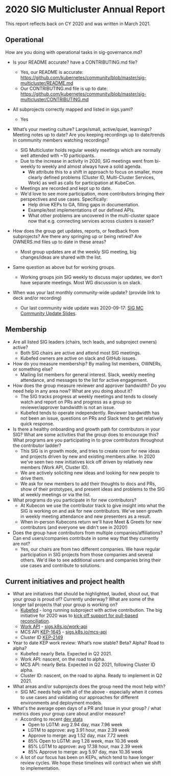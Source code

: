 # 2020 SIG Multicluster Annual Report

This report reflects back on CY 2020 and was written in March 2021.

## Operational

How are you doing with operational tasks in sig-governance.md?

* Is your README accurate? have a CONTRIBUTING.md file?
  * Yes, our README is accurate: https://github.com/kubernetes/community/blob/master/sig-multicluster/README.md
  * Our CONTRIBUTING.md file is up to date: https://github.com/kubernetes/community/blob/master/sig-multicluster/CONTRIBUTING.md

* All subprojects correctly mapped and listed in sigs.yaml?
  * Yes

* What’s your meeting culture? Large/small, active/quiet, learnings? Meeting notes up to date? Are you keeping recordings up to date/trends in community members watching recordings?
  * SIG Multicluster holds regular weekly meetings which are normally well attended with ~10 participants.
  * Due to the increase in activity in 2020, SIG meetings went from bi-weekly to weekly and almost always have a solid agenda.
    * We attribute this to a shift in approach to focus on smaller, more clearly defined problems (Cluster ID, Multi-Cluster Services, Work) as well as calls for participation at KubeCon.
  * Meetings are recorded and kept up to date.
  * We'd love to see more participation, more contributors bringing their perspectives and use cases. Specifically:
    * Help drive KEPs to GA, filling gaps in documentation.
    * Example/test implementations of our defined APIs.
    * What other problems are uncovered in the multi-cluster space now that e.g. connecting services across clusters is easier?
* How does the group get updates, reports, or feedback from subprojects? Are there any springing up or being retired? Are OWNERS.md files up to date in these areas?
  * Most group updates are at the weekly SIG meeting, big changes/ideas are shared with the list.
* Same question as above but for working groups.
  * Working groups join SIG weekly to discuss major updates, we don’t have separate meetings. Most WG discussion is on slack.
* When was your last monthly community-wide update? (provide link to deck and/or recording)
  * Our last community wide update was 2020-09-17: [SIG MC Community Update Slides](https://docs.google.com/presentation/d/1WKtsiSQn0sQ3IaSql4pGnH8Qt9ibBjHXMFBYZBhWeII).

## Membership
* Are all listed SIG leaders (chairs, tech leads, and subproject owners) active?
  * Both SIG chairs are active and attend most SIG meetings.
  * Kubefed owners are active on slack and GitHub issues.
* How do you measure membership? By mailing list members, OWNERs, or something else?
  * Mailing list members for general interest. Slack, weekly meeting attendance, and messages to the list for active engagement.
* How does the group measure reviewer and approver bandwidth? Do you need help in any area now? What are you doing about it?
  * The SIG tracks progress at weekly meetings and tends to closely watch and report on PRs and progress as a group so reviewer/approver bandwidth is not an issue.
  * Kubefed tends to operate independently. Reviewer bandwidth has not been an issue, questions on PRs and Slack tend to get relatively quick response.
* Is there a healthy onboarding and growth path for contributors in your SIG? What are some activities that the group does to encourage this? What programs are you participating in to grow contributors throughout the contributor ladder?
  * This SIG is in growth mode, and tries to create room for new ideas and projects driven by new and existing members alike. In 2020 we've seen two new initiatives kick off driven by relatively new members (Work API, Cluster ID).
  * We are actively soliciting new ideas and looking for new people to drive them.
  * We ask for new members to add their thoughts to docs and PRs, show of their prototypes, and present ideas and problems to the SIG at weekly meetings or via the list.
* What programs do you participate in for new contributors?
  * At Kubecon we use the contributor track to give insight into what the SIG is working on and ask for new contributors. We've seen growth in weekly meeting attendance and new presenters as a result.
  * When in-person Kubecons return we'll have Meet & Greets for new contributors (and everyone we didn't see in 2020!)
* Does the group have contributors from multiple companies/affiliations? Can end users/companies contribute in some way that they currently are not?
  * Yes, our chairs are from two different companies. We have regular participation in SIG projects from those companies and several others. We'd like to see additional users and companies bring their use cases and contribute to solutions.

## Current initiatives and project health
* What are initiatives that should be highlighted, lauded, shout out, that your group is proud of? Currently underway? What are some of the longer tail projects that your group is working on?
  * [Kubefed](https://sigs.k8s.io/kubefed) - long running subproject with active contribution. The big initiative for 2020 was to [kick off support for pull-based reconciliation](https://github.com/kubernetes-sigs/kubefed/blob/master/docs/keps/20200619-kubefed-pull-reconciliation.md).
  * [Work API](https://docs.google.com/document/d/1cWcdB40pGg3KS1eSyb9Q6SIRvWVI8dEjFp9RI0Gk0vg) - [sigs.k8s.io/work-api](https://sigs.k8s.io/work-api)
  * MCS API [KEP-1645](https://github.com/kubernetes/enhancements/tree/master/keps/sig-multicluster/1645-multi-cluster-services-api) - [sigs.k8s.io/mcs-api](https://sigs.k8s.io/mcs-api)
  * Cluster ID [KEP-2149](https://github.com/kubernetes/enhancements/tree/master/keps/sig-multicluster/2149-clusterid)
* Year to date KEP work review: What’s now stable? Beta? Alpha? Road to alpha?
  * Kubefed: nearly Beta. Expected in Q2 2021.
  * Work API: nascent, on the road to alpha.
  * MCS API: nearly Beta. Expected in Q2 2021, following Cluster ID alpha.
  * Cluster ID: nascent, on the road to alpha. Ready to implement in Q2 2021.
* What areas and/or subprojects does the group need the most help with?
  * SIG MC needs help with all of the above - especially when it comes to use cases and validating our approaches for different environments and deployment models.
* What's the average open days of a PR and Issue in your group? / what metrics does your group care about and/or measure?
  * According to recent [dev stats](https://k8s.devstats.cncf.io/d/44/pr-time-to-approve-and-merge?orgId=1&var-period=d7&var-repogroup_name=SIG%20Multicluster&var-apichange=All&var-size_name=All&var-kind_name=All)
    * Open to LGTM: avg 2.94 day, max 7.96 week
    * LGTM to approve: avg 3.91 hour, max 2.39 week
    * Approve to merge: avg 1.52 day, max 7.72 week
    * 85% Open to LGTM: avg 1.28 week, max 10.36 week
    * 85% LGTM to approve: avg 17.38 hour, max 2.39 week
    * 85% Approve to merge: avg 5.97 day, max 10.36 week
  * A lot of our focus has been on KEPs, which tend to have longer review cycles. We hope these timelines will contract when we shift to implementation.
    